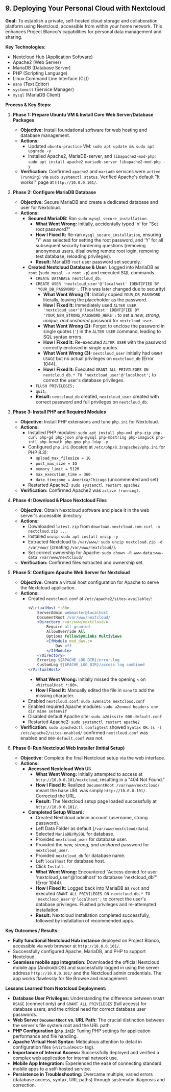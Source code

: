 ## 9. Deploying Your Personal Cloud with Nextcloud

**Goal:** To establish a private, self-hosted cloud storage and collaboration platform using Nextcloud, accessible from within your home network. This enhances Project Blanco's capabilities for personal data management and sharing.

**Key Technologies:**
* Nextcloud Hub (Application Software)
* Apache2 (Web Server)
* MariaDB (Database Server)
* PHP (Scripting Language)
* Linux Command Line Interface (CLI)
* `nano` (Text Editor)
* `systemctl` (Service Manager)
* `mysql` (MariaDB Client)

**Process & Key Steps:**

1.  **Phase 1: Prepare Ubuntu VM & Install Core Web Server/Database Packages**
    * **Objective:** Install foundational software for web hosting and database management.
    * **Actions:**
        * Updated `ubuntu-practice` VM: `sudo apt update && sudo apt upgrade -y`
        * Installed Apache2, MariaDB-server, and `libapache2-mod-php`: `sudo apt install apache2 mariadb-server libapache2-mod-php -y`
    * **Verification:** Confirmed `apache2` and `mariadb` services were `active (running)` via `sudo systemctl status`. Verified Apache's default "It works!" page at `http://10.0.0.101/`.

2.  **Phase 2: Configure MariaDB Database**
    * **Objective:** Secure MariaDB and create a dedicated database and user for Nextcloud.
    * **Actions:**
        * **Secured MariaDB:** Ran `sudo mysql_secure_installation`.
            * **What Went Wrong:** Initially, accidentally typed 'n' for "Set root password?"
            * **How I Fixed It:** Re-ran `mysql_secure_installation`, ensuring 'Y' was selected for setting the root password, and 'Y' for all subsequent security hardening questions (removing anonymous users, disallowing remote root login, removing test database, reloading privileges).
            * **Result:** MariaDB `root` user password set securely.
        * **Created Nextcloud Database & User:** Logged into MariaDB as `root` (`sudo mysql -u root -p`) and executed SQL commands.
            * `CREATE DATABASE nextcloud_db;`
            * `CREATE USER 'nextcloud_user'@'localhost' IDENTIFIED BY 'YOUR_DB_PASSWORD';` (This was later changed due to security)
                * **What Went Wrong (1):** Initially copied `YOUR_DB_PASSWORD` literally, leaving the placeholder as the password.
                * **How I Fixed It:** Immediately used `ALTER USER 'nextcloud_user'@'localhost' IDENTIFIED BY 'YOUR_NEW_STRONG_PASSWORD_HERE';` to set a *new, strong, unique, and unshared* password for `nextcloud_user`.
                * **What Went Wrong (2):** Forgot to enclose the password in single quotes (`'`) in the `ALTER USER` command, leading to SQL syntax errors.
                * **How I Fixed It:** Re-executed `ALTER USER` with the password correctly enclosed in single quotes.
                * **What Went Wrong (3):** `nextcloud_user` initially had `GRANT USAGE` but no actual privileges on `nextcloud_db` (Error 1044).
                * **How I Fixed It:** Executed `GRANT ALL PRIVILEGES ON nextcloud_db.* TO 'nextcloud_user'@'localhost';` to correct the user's database privileges.
            * `FLUSH PRIVILEGES;`
            * `quit;`
            * **Result:** `nextcloud_db` created, `nextcloud_user` created with correct password and full privileges on `nextcloud_db`.

4.  **Phase 3: Install PHP and Required Modules**
    * **Objective:** Install PHP extensions and tune `php.ini` for Nextcloud.
    * **Actions:**
        * Installed PHP modules: `sudo apt install php-xml php-zip php-curl php-gd php-json php-mysql php-mbstring php-imagick php-intl php-bcmath php-gmp php-ldap -y`
        * Configured `php.ini` (located at `/etc/php/8.3/apache2/php.ini` for PHP 8.3):
            * `upload_max_filesize = 1G`
            * `post_max_size = 1G`
            * `memory_limit = 512M`
            * `max_execution_time = 360`
            * `date.timezone = America/Chicago` (uncommented and set)
        * Restarted Apache2: `sudo systemctl restart apache2`
    * **Verification:** Confirmed Apache2 was `active (running)`.

5.  **Phase 4: Download & Place Nextcloud Files**
    * **Objective:** Obtain Nextcloud software and place it in the web server's accessible directory.
    * **Actions:**
        * Downloaded `latest.zip` from `download.nextcloud.com`: `curl -o nextcloud.zip ...`
        * Installed `unzip`: `sudo apt install unzip -y`
        * Extracted Nextcloud to `/var/www/`: `sudo unzip nextcloud.zip -d /var/www/` (creating `/var/www/nextcloud/`).
        * Set correct ownership for Apache: `sudo chown -R www-data:www-data /var/www/nextcloud/`
    * **Verification:** Confirmed files extracted and ownership set.

6.  **Phase 5: Configure Apache Web Server for Nextcloud**
    * **Objective:** Create a virtual host configuration for Apache to serve the Nextcloud application.
    * **Actions:**
        * Created `nextcloud.conf` at `/etc/apache2/sites-available/`:
            ```apache
            <VirtualHost *:80>
                ServerAdmin webmaster@localhost
                DocumentRoot /var/www/nextcloud/
                <Directory /var/www/nextcloud/>
                    Require all granted
                    AllowOverride All
                    Options FollowSymLinks MultiViews
                    <IfModule mod_dav.c>
                        Dav off
                    </IfModule>
                </Directory>
                ErrorLog ${APACHE_LOG_DIR}/error.log
                CustomLog ${APACHE_LOG_DIR}/access.log combined
            </VirtualHost>
            ```
            * **What Went Wrong:** Initially missed the opening `<` on `<VirtualHost *:80>`.
            * **How I Fixed It:** Manually edited the file in `nano` to add the missing character.
        * Enabled `nextcloud.conf`: `sudo a2ensite nextcloud.conf`
        * Enabled required Apache modules: `sudo a2enmod headers env dir mime setenvif`
        * Disabled default Apache site: `sudo a2dissite 000-default.conf`
        * Restarted Apache2: `sudo systemctl restart apache2`
    * **Verification:** `sudo apache2ctl configtest` showed `Syntax OK`. `ls -l /etc/apache2/sites-enabled/` confirmed `nextcloud.conf` was enabled and `000-default.conf` was not.

7.  **Phase 6: Run Nextcloud Web Installer (Initial Setup)**
    * **Objective:** Complete the final Nextcloud setup via the web interface.
    * **Actions:**
        * **Accessed Nextcloud Web UI:**
            * **What Went Wrong:** Initially attempted to access at `http://10.0.0.101/nextcloud`, resulting in a "404 Not Found."
            * **How I Fixed It:** Realized `DocumentRoot /var/www/nextcloud/` meant the base URL was simply `http://10.0.0.101/`. Corrected the URL.
            * **Result:** The Nextcloud setup page loaded successfully at `http://10.0.0.101/`.
        * **Completed Setup Wizard:**
            * Created Nextcloud admin account (username, strong password).
            * Left Data Folder as default (`/var/www/nextcloud/data`).
            * Selected `MariaDB/MySQL` for database.
            * Provided `nextcloud_user` for database user.
            * Provided the *new, strong, and unshared* password for `nextcloud_user`.
            * Provided `nextcloud_db` for database name.
            * Left `localhost` for database host.
            * Click `Install`.
            * **What Went Wrong:** Encountered "Access denied for user 'nextcloud_user'@'localhost' to database 'nextcloud_db'" (Error 1044).
            * **How I Fixed It:** Logged back into MariaDB as `root` and executed `GRANT ALL PRIVILEGES ON nextcloud_db.* TO 'nextcloud_user'@'localhost';` to correct the user's database privileges. Flushed privileges and re-attempted installation.
            * **Result:** Nextcloud installation completed successfully, followed by installation of recommended apps.

**Key Outcomes / Results:**
* **Fully functional Nextcloud Hub instance** deployed on Project Blanco, accessible via web browser at `http://10.0.0.101/`.
* Successfully configured Apache, MariaDB, and PHP to support Nextcloud.
* **Seamless mobile app integration:** Downloaded the official Nextcloud mobile app (Android/iOS) and successfully logged in using the server address `http://10.0.0.101/` and the Nextcloud admin credentials. The app works flawlessly for file Browse and management.

**Lessons Learned from Nextcloud Deployment:**
* **Database User Privileges:** Understanding the difference between `GRANT USAGE` (connect only) and `GRANT ALL PRIVILEGES` (full access) for database users, and the critical need for correct database user passwords.
* **Web Server `DocumentRoot` vs. URL Path:** The crucial distinction between the server's file system root and the URL path.
* **PHP Configuration (`php.ini`):** Tuning PHP settings for application performance and file handling.
* **Apache Virtual Host Syntax:** Meticulous attention to detail in configuration files (`<VirtualHost>` tag).
* **Importance of Internal Access:** Successfully deployed and verified a complex web application for internal network use.
* **Mobile App Integration:** Experienced the ease of connecting standard mobile apps to a self-hosted service.
* **Persistence in Troubleshooting:** Overcame multiple, varied errors (database access, syntax, URL paths) through systematic diagnosis and correction.
